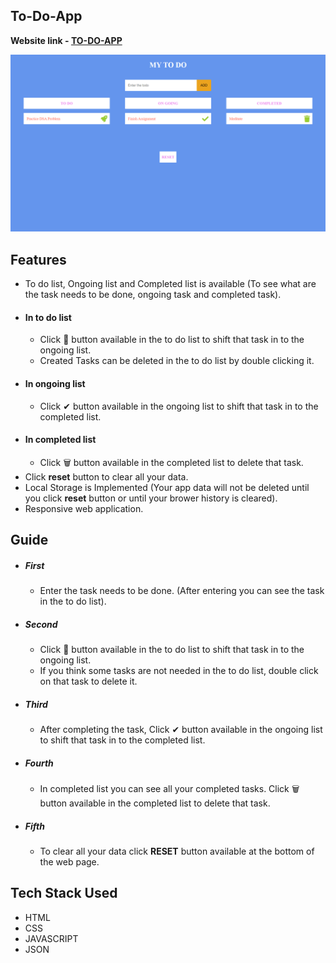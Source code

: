 ## To-Do-App

 **Website link - [TO-DO-APP](https://sivakumar32521.github.io/TO-DO-APP)**

![TO-DO-APP-IMAGE!](To-Do-App-Image.png)

## Features

- To do list, Ongoing list and Completed list is available (To see what are the task needs to be done, ongoing task and completed task).
- #### In to do list
  - Click 🚀 button available in the to do list to shift that task in to the ongoing list.
  - Created Tasks can be deleted in the to do list by double clicking it.
- #### In ongoing list
  - Click ✔ button available in the ongoing list to shift that task in to the completed list.
- #### In completed list
  - Click 🗑 button available in the completed list to delete that task.
- Click **reset** button to clear all your data.
- Local Storage is Implemented (Your app data will not be deleted until you click **reset** button or until your brower history is cleared).
- Responsive web application.

## Guide

- ##### First
  - Enter the task needs to be done. (After entering you can see the task in the to do list).

- ##### Second
  - Click 🚀 button available in the to do list to shift that task in to the ongoing list.
  - If you think some tasks are not needed in the to do list, double click on that task to delete it.

- ##### Third
  - After completing the task, Click ✔ button available in the ongoing list to shift that task in to the completed list.

- ##### Fourth
  - In completed list you can see all your completed tasks. Click 🗑 button available in the completed list to delete that task.

- ##### Fifth
  - To clear all your data click **RESET** button available at the bottom of the web page. 

## Tech Stack Used

- HTML
- CSS
- JAVASCRIPT
- JSON
